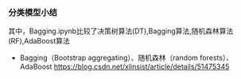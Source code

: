 ### 分类模型小结
其中，Bagging.ipynb比较了决策树算法(DT),Bagging算法,随机森林算法(RF),AdaBoost算法
- Bagging（Bootstrap aggregating）、随机森林（random forests）、AdaBoost https://blog.csdn.net/xlinsist/article/details/51475345
